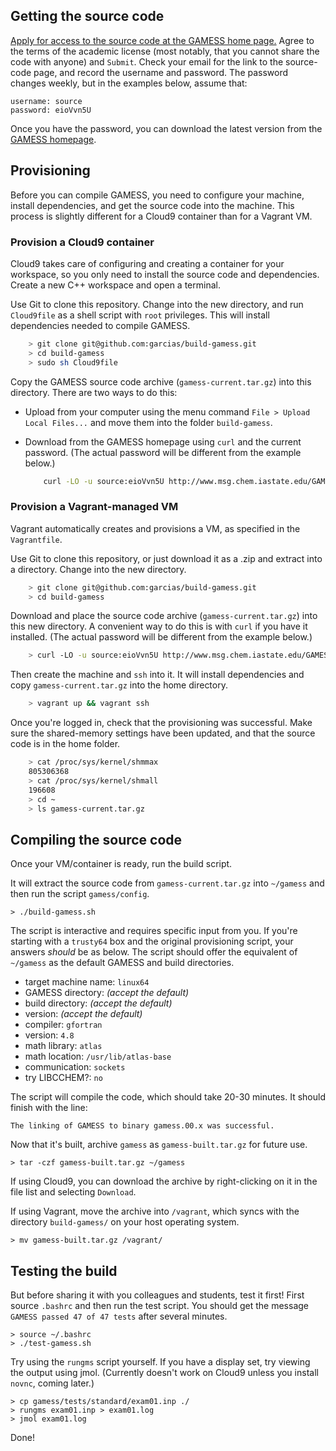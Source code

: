 ## Getting the source code

[Apply for access to the source code at the GAMESS home page.](http://www.msg.ameslab.gov/gamess/License_Agreement.html) Agree to the terms of the academic license (most notably, that you cannot share the code with anyone) and `Submit`. Check your email for the link to the source-code page, and record the username and password. The password changes weekly, but in the examples below, assume that:

    username: source
    password: eioVvn5U

Once you have the password, you can download the latest version from the [GAMESS homepage](http://www.msg.chem.iastate.edu/GAMESS/download/source/gamess-current.tar.gz). 

## Provisioning

Before you can compile GAMESS, you need to configure your machine, install dependencies, and get the source code into the machine. This process is slightly different for a Cloud9 container than for a Vagrant VM.

### Provision a Cloud9 container

Cloud9 takes care of configuring and creating a container for your workspace, so you only need to install the source code and dependencies. Create a new C++ workspace and open a terminal. 

Use Git to clone this repository. Change into the new directory, and run `Cloud9file` as a shell script with `root` privileges. This will install dependencies needed to compile GAMESS.

```bash
    > git clone git@github.com:garcias/build-gamess.git
    > cd build-gamess
    > sudo sh Cloud9file
```

Copy the GAMESS source code archive (`gamess-current.tar.gz`) into this directory. There are two ways to do this:

- Upload from your computer using the menu command `File > Upload Local Files...` and move them into the folder `build-gamess`.
- Download from the GAMESS homepage using `curl` and the current password. (The actual password will be different from the example below.)

    ```bash
        curl -LO -u source:eioVvn5U http://www.msg.chem.iastate.edu/GAMESS/download/source/gamess-current.tar.gz
    ```

### Provision a Vagrant-managed VM

Vagrant automatically creates and provisions a VM, as specified in the `Vagrantfile`. 

Use Git to clone this repository, or just download it as a .zip and extract into a directory. Change into the new directory.

```bash
    > git clone git@github.com:garcias/build-gamess.git
    > cd build-gamess
```

Download and place the source code archive (`gamess-current.tar.gz`) into this new directory. A convenient way to do this is with `curl` if you have it installed. (The actual password will be different from the example below.)

```bash
    > curl -LO -u source:eioVvn5U http://www.msg.chem.iastate.edu/GAMESS/download/source/gamess-current.tar.gz
```

Then create the machine and `ssh` into it. It will install dependencies and copy `gamess-current.tar.gz` into the home directory.

```bash
    > vagrant up && vagrant ssh
```

Once you're logged in, check that the provisioning was successful. Make sure the shared-memory settings have been updated, and that the source code is in the home folder.

```bash
    > cat /proc/sys/kernel/shmmax
    805306368
    > cat /proc/sys/kernel/shmall
    196608
    > cd ~
    > ls gamess-current.tar.gz
```

## Compiling the source code

Once your VM/container is ready, run the build script. 

It will extract the source code from `gamess-current.tar.gz` into `~/gamess` and then run the script `gamess/config`. 

    > ./build-gamess.sh

The script is interactive and requires specific input from you. If you're starting with a `trusty64` box and the original provisioning script, your answers *should* be as below. The script should offer the equivalent of `~/gamess` as the default GAMESS and build directories.

- target machine name: `linux64`
- GAMESS directory: *(accept the default)*
- build directory: *(accept the default)*
- version: *(accept the default)*
- compiler: `gfortran`
- version: `4.8`
- math library: `atlas`
- math location: `/usr/lib/atlas-base`
- communication: `sockets`
- try LIBCCHEM?: `no`

The script will compile the code, which should take 20-30 minutes. It should finish with the line:

    The linking of GAMESS to binary gamess.00.x was successful.

Now that it's built, archive `gamess` as `gamess-built.tar.gz` for future use.

    > tar -czf gamess-built.tar.gz ~/gamess

If using Cloud9, you can download the archive by right-clicking on it in the file list and selecting `Download`.

If using Vagrant, move the archive into `/vagrant`, which syncs with the directory `build-gamess/` on your host operating system. 

    > mv gamess-built.tar.gz /vagrant/


## Testing the build

But before sharing it with you colleagues and students, test it first! First source `.bashrc` and then run the test script. You should get the message `GAMESS passed 47 of 47 tests` after several minutes.

    > source ~/.bashrc
    > ./test-gamess.sh

Try using the `rungms` script yourself. If you have a display set, try viewing the output using jmol. (Currently doesn't work on Cloud9 unless you install `novnc`, coming later.)

    > cp gamess/tests/standard/exam01.inp ./
    > rungms exam01.inp > exam01.log
    > jmol exam01.log

Done!

